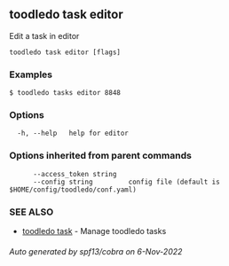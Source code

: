 ## toodledo task editor

Edit a task in editor

```
toodledo task editor [flags]
```

### Examples

```
$ toodledo tasks editor 8848

```

### Options

```
  -h, --help   help for editor
```

### Options inherited from parent commands

```
      --access_token string   
      --config string         config file (default is $HOME/config/toodledo/conf.yaml)
```

### SEE ALSO

* [toodledo task](toodledo_task.md)	 - Manage toodledo tasks

###### Auto generated by spf13/cobra on 6-Nov-2022

